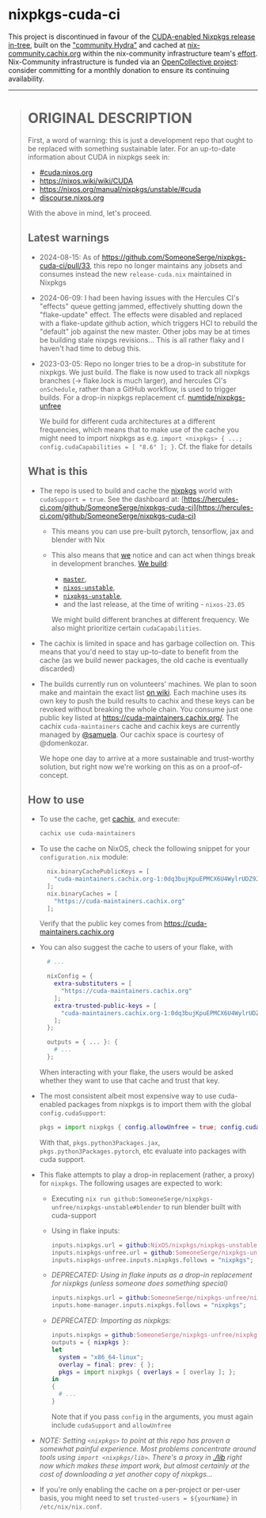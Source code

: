 # nixpkgs-cuda-ci

This project is discontinued in favour of the [CUDA-enabled Nixpkgs release in-tree](https://github.com/NixOS/nixpkgs/pull/324379),
built on the ["community Hydra"](https://hydra.nix-community.org/jobset/nixpkgs/cuda)
and cached at [nix-community.cachix.org](https://nix-community.org/cache/)
within the nix-community infrastructure team's [effort](https://github.com/nix-community/infra/pull/1335).
Nix-Community infrastructure is funded via an [OpenCollective project](https://nix-community.org/open-collective): consider committing for a monthly donation to ensure its continuing availability.

---

> # ORIGINAL DESCRIPTION
> 
> 
> First, a word of warning: this is just a development repo that ought to be
> replaced with something sustainable later. For an up-to-date information about
> CUDA in nixpkgs seek in:
> 
> - [#cuda:nixos.org](https://matrix.to/#/#cuda:nixos.org)
> - https://nixos.wiki/wiki/CUDA
> - https://nixos.org/manual/nixpkgs/unstable/#cuda
> - [discourse.nixos.org](https://discourse.nixos.org/t/announcing-the-nixos-cuda-maintainers-team-and-a-call-for-maintainers/)
> 
> With the above in mind, let's proceed.
> 
> ## Latest warnings
> 
> - 2024-08-15: As of https://github.com/SomeoneSerge/nixpkgs-cuda-ci/pull/33,
>   this repo no longer maintains any jobsets and consumes instead the new
>   `release-cuda.nix` maintained in Nixpkgs
> - 2024-06-09: I had been having issues with the Hercules CI's "effects" queue
>   getting jammed, effectively shutting down the "flake-update" effect. The
>   effects were disabled and replaced with a flake-update github action, which
>   triggers HCI to rebuild the "default" job against the new master. Other jobs
>   may be at times be building stale nixpgs revisions...
>   This is all rather flaky and I haven't had time to debug this.
> - 2023-03-05: Repo no longer tries to be a drop-in substitute for nixpkgs. We
>   just build. The flake is now used to track all nixpkgs branches (->
>   flake.lock is much larger), and hercules CI's `onSchedule`, rather than a
>   GitHub workflow, is used to trigger builds. For a drop-in nixpkgs replacement
>   cf. [numtide/nixpkgs-unfree](https://github.com/numtide/nixpkgs-unfree)
> 
>   We build for different cuda architectures at a different frequencies,
>   which means that to make use of the cache you might need to import nixpkgs
>   as e.g. `import <nixpkgs> { ...; config.cudaCapabilities = [ "8.6" ]; }`.
>   Cf. the flake for details
> 
> ## What is this
> 
> - The repo is used to build and cache the [nixpkgs](https://github.com/NixOS/nixpkgs)
>   world with `cudaSupport = true`.
>   See the dashboard at: [https://hercules-ci.com/github/SomeoneSerge/nixpkgs-cuda-ci](https://hercules-ci.com/github/SomeoneSerge/nixpkgs-cuda-ci)
>   - This means you can use pre-built pytorch, tensorflow, jax and blender with Nix
>   - This also means that [we](https://github.com/orgs/NixOS/teams/cuda-maintainers) notice and can act when things break in development branches.
>     [We build](https://github.com/SomeoneSerge/nixpkgs-unfree/blob/7c716ccef51332e90777589c53265a09a3c0fbfa/.github/workflows/sync.yml#L14):
> 
>     - [`master`](https://github.com/NixOS/nixpkgs/tree/master/),
>     - [`nixos-unstable`](https://github.com/NixOS/nixpkgs/tree/nixos-unstable),
>     - [`nixpkgs-unstable`](https://github.com/NixOS/nixpkgs/tree/nixpkgs-unstable),
>     - and the last release, at the time of writing - `nixos-23.05`
> 
>     We might build different branches at different frequency. We also might
>     prioritize certain `cudaCapabilities`.
> - The cachix is limited in space and has garbage collection on. This means that
>   you'd need to stay up-to-date to benefit from the cache (as we build newer
>   packages, the old cache is eventually discarded)
> - The builds currently run on volunteers' machines. We plan to soon make and
>   maintain the exact list [on wiki](https://nixos.wiki/wiki/CUDA). Each machine
>   uses its own key to push the build results to cachix and these keys can be
>   revoked without breaking the whole chain. You consume just one public key
>   listed at https://cuda-maintainers.cachix.org/. The cachix `cuda-maintainers`
>   cache and cachix keys are currently managed by
>   [@samuela](https://github.com/samuela/). Our cachix space is courtesy of
>   @domenkozar.
> 
>   We hope one day to arrive at a more sustainable and trust-worthy solution,
>   but right now we're working on this as on a proof-of-concept.
> 
> ## How to use
> 
> - To use the cache, get [cachix](https://cachix.org/), and execute:
> 
>   ```bash
>   cachix use cuda-maintainers
>   ```
> - To use the cache on NixOS, check the following snippet for your `configuration.nix` module:
> 
>   ```nix
>     nix.binaryCachePublicKeys = [
>       "cuda-maintainers.cachix.org-1:0dq3bujKpuEPMCX6U4WylrUDZ9JyUG0VpVZa7CNfq5E="
>     ];
>     nix.binaryCaches = [
>       "https://cuda-maintainers.cachix.org"
>     ];
>   ```
> 
>   Verify that the public key comes from https://cuda-maintainers.cachix.org
> - You can also suggest the cache to users of your flake, with
> 
>   ```nix
>     # ...
> 
>     nixConfig = {
>       extra-substituters = [
>         "https://cuda-maintainers.cachix.org"
>       ];
>       extra-trusted-public-keys = [
>         "cuda-maintainers.cachix.org-1:0dq3bujKpuEPMCX6U4WylrUDZ9JyUG0VpVZa7CNfq5E="
>       ];
>     };
> 
>     outputs = { ... }: {
>       # ...
>     };
>   ```
> 
>   When interacting with your flake, the users would be asked whether they want to use that cache and trust that key.
> - The most consistent albeit most expensive way to use cuda-enabled packages
>   from nixpkgs is to import them with the global `config.cudaSupport`:
> 
>   ```nix
>   pkgs = import nixpkgs { config.allowUnfree = true; config.cudaSupport = true; }
>   ```
> 
>   With that, `pkgs.python3Packages.jax`, `pkgs.python3Packages.pytorch`, etc evaluate into packages with cuda support.
> - This flake attempts to play a drop-in replacement (rather, a proxy) for `nixpkgs`.
>   The following usages are expected to work:
> 
>   - Executing `nix run github:SomeoneSerge/nixpkgs-unfree/nixpkgs-unstable#blender` to run blender built with cuda-support
>   - Using in flake inputs: 
> 
>     ```nix
>     inputs.nixpkgs.url = github:NixOS/nixpkgs/nixpkgs-unstable;
>     inputs.nixpkgs-unfree.url = github:SomeoneSerge/nixpkgs-unfree;
>     inputs.nixpkgs-unfree.inputs.nixpkgs.follows = "nixpkgs";
>     ```
>   - _DEPRECATED: Using in flake inputs as a drop-in replacement for nixpkgs (unless someone does something special)_
> 
>     ```nix
>     inputs.nixpkgs.url = github:SomeoneSerge/nixpkgs-unfree/nixpkgs-unstable;
>     inputs.home-manager.inputs.nixpkgs.follows = "nixpkgs";
>     ```
>   - _DEPRECATED: Importing as nixpkgs:_
> 
>     ```nix
>     inputs.nixpkgs = github:SomeoneSerge/nixpkgs-unfree/nixpkgs-unstable;
>     outputs = { nixpkgs }:
>     let
>       system = "x86_64-linux";
>       overlay = final: prev: { };
>       pkgs = import nixpkgs { overlays = [ overlay ]; };
>     in
>     {
>       # ...
>     }
>     ```
> 
>     Note that if you pass `config` in the arguments, you must again include `cudaSupport` and `allowUnfree`
> - _NOTE: Setting `<nixpkgs>` to point at this repo has proven a somewhat painful
>   experience. Most problems concentrate around tools using 
>   `import <nixpkgs/lib>`. There's a proxy in [./lib](./lib) right now which makes these import
>   work, but almost certainly at the cost of downloading a yet another copy of
>   nixpkgs..._
> - If you're only enabling the cache on a per-project or per-user basis, you might need to set `trusted-users = ${yourName}` in `/etc/nix/nix.conf`.
